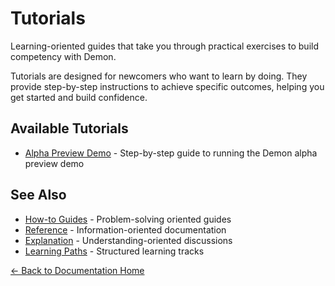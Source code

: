 # Tutorials

Learning-oriented guides that take you through practical exercises to build competency with Demon.

Tutorials are designed for newcomers who want to learn by doing. They provide step-by-step instructions to achieve specific outcomes, helping you get started and build confidence.

## Available Tutorials

- [Alpha Preview Demo](alpha-preview-demo.md) - Step-by-step guide to running the Demon alpha preview demo

## See Also

- [How-to Guides](../how-to-guides/) - Problem-solving oriented guides
- [Reference](../reference/) - Information-oriented documentation
- [Explanation](../explanation/) - Understanding-oriented discussions
- [Learning Paths](../getting-started/learning-paths.md) - Structured learning tracks

[← Back to Documentation Home](../README.md)